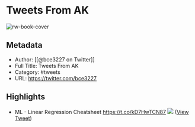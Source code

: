 # Tweets From AK

![rw-book-cover](https://pbs.twimg.com/profile_images/1609205061716176896/JL6MBC-A.jpg)

## Metadata
- Author: [[@bce3227 on Twitter]]
- Full Title: Tweets From AK
- Category: #tweets
- URL: https://twitter.com/bce3227

## Highlights
- ML - Linear Regression Cheatsheet https://t.co/kD7HwTCN87
  ![](https://pbs.twimg.com/media/FOqt4GiVIAQfDfq.jpg) ([View Tweet](https://twitter.com/bce3227/status/1507208247953960970))

